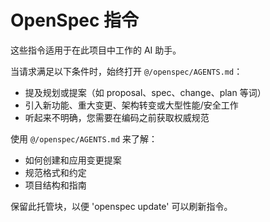 <!-- OPENSPEC:START -->
# OpenSpec 指令

这些指令适用于在此项目中工作的 AI 助手。

当请求满足以下条件时，始终打开 `@/openspec/AGENTS.md`：
- 提及规划或提案（如 proposal、spec、change、plan 等词）
- 引入新功能、重大变更、架构转变或大型性能/安全工作
- 听起来不明确，您需要在编码之前获取权威规范

使用 `@/openspec/AGENTS.md` 来了解：
- 如何创建和应用变更提案
- 规范格式和约定
- 项目结构和指南

保留此托管块，以便 'openspec update' 可以刷新指令。

<!-- OPENSPEC:END -->